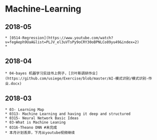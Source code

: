 # Machine-Learning


## 2018-05
	* [0514-Regression](https://www.youtube.com/watch?v=fegAeph9UaA&list=PLJV_el3uVTsPy9oCRY30oBPNLCo89yu49&index=2)
	* 

## 2018-04
	
	* 04-bayes 机器学习实战书上例子，[贝叶斯调研作业](https://github.com/usiege/Exercise/blob/master/AI-模式识别/模式识别-作业.docx)

## 2018-03
	* 03- Learning Map
	* 0313- Machine Learning and having it deep and structured
	* 0315- Neural Network Basic Ideas
	* 03-What is Machine Leaning 
	* 0316-Theano DNN #未完成
	* 本月计划丢弃，下月从youtube视频继续
